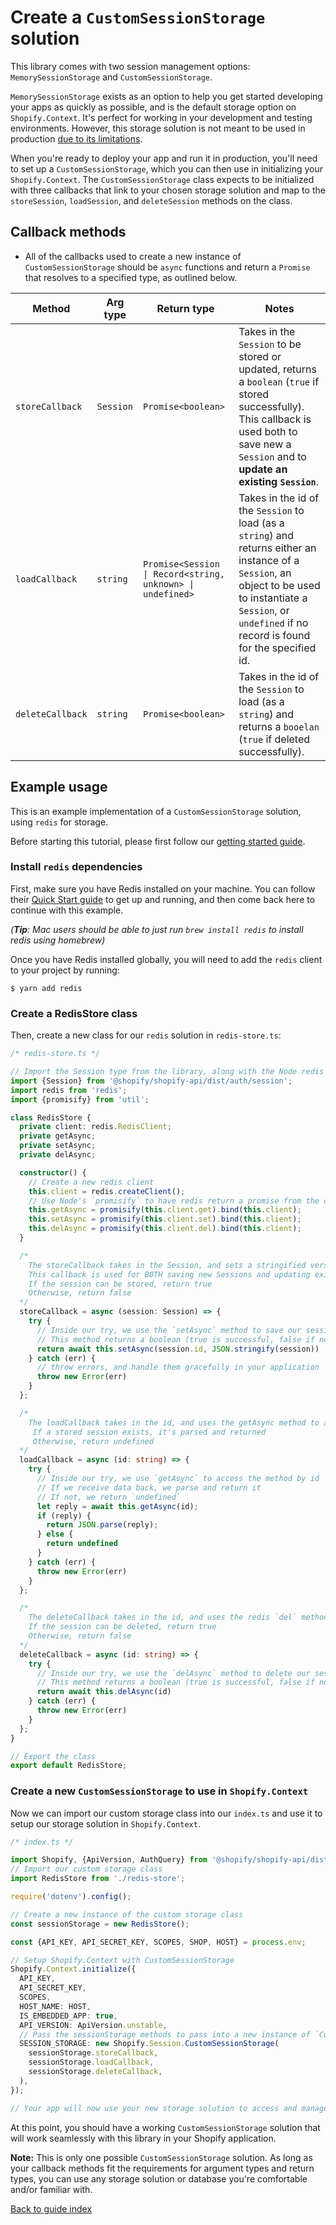 # Create a `CustomSessionStorage` solution

This library comes with two session management options: `MemorySessionStorage` and `CustomSessionStorage`.

`MemorySessionStorage` exists as an option to help you get started developing your apps as quickly as possible, and is the default storage option on `Shopify.Context`. It's perfect for working in your development and testing environments. However, this storage solution is not meant to be used in production [due to its limitations](../issues.md).

When you're ready to deploy your app and run it in production, you'll need to set up a `CustomSessionStorage`, which you can then use in initializing your `Shopify.Context`. The `CustomSessionStorage` class expects to be initialized with three callbacks that link to your chosen storage solution and map to the `storeSession`, `loadSession`, and `deleteSession` methods on the class.

## Callback methods

- All of the callbacks used to create a new instance of `CustomSessionStorage` should be `async` functions and return a `Promise` that resolves to a specified type, as outlined below.

| Method | Arg type | Return type  | Notes  |
| ------- | ------- | ------------ | -------|
| `storeCallback`  | `Session` | `Promise<boolean>` | Takes in the `Session` to be stored or updated, returns a `boolean` (`true` if stored successfully). <br/> This callback is used both to save new a `Session` and to **update an existing `Session`**.                                                                                                                        |
| `loadCallback`   | `string`  | `Promise<Session \| Record<string, unknown> \| undefined> ` | Takes in the id of the `Session` to load (as a `string`) and returns either an instance of a `Session`, an object to be used to instantiate a `Session`, or `undefined` if no record is found for the specified id. |
| `deleteCallback` | `string`  | `Promise<boolean>` | Takes in the id of the `Session` to load (as a `string`) and returns a  `booelan` (`true` if deleted successfully). |

## Example usage

This is an example implementation of a `CustomSessionStorage` solution, using `redis` for storage.

Before starting this tutorial, please first follow our [getting started guide](../getting_started.md).
### Install `redis` dependencies

First, make sure you have Redis installed on your machine. You can follow their [Quick Start guide](https://redis.io/topics/quickstart) to get up and running, and then come back here to continue with this example.

_(**Tip**: Mac users should be able to just run `brew install redis` to install redis using homebrew)_

Once you have Redis installed globally, you will need to add the `redis` client to your project by running:
```shell
$ yarn add redis
```

### Create a RedisStore class

Then, create a new class for our `redis` solution in `redis-store.ts`:
```ts
/* redis-store.ts */

// Import the Session type from the library, along with the Node redis package, and `promisify` from Node
import {Session} from '@shopify/shopify-api/dist/auth/session';
import redis from 'redis';
import {promisify} from 'util';

class RedisStore {
  private client: redis.RedisClient;
  private getAsync;
  private setAsync;
  private delAsync;

  constructor() {
    // Create a new redis client
    this.client = redis.createClient();
    // Use Node's `promisify` to have redis return a promise from the client methods
    this.getAsync = promisify(this.client.get).bind(this.client);
    this.setAsync = promisify(this.client.set).bind(this.client);
    this.delAsync = promisify(this.client.del).bind(this.client);
  }

  /*
    The storeCallback takes in the Session, and sets a stringified version of it on the redis store
    This callback is used for BOTH saving new Sessions and updating existing Sessions.
    If the session can be stored, return true
    Otherwise, return false
  */
  storeCallback = async (session: Session) => {
    try {
      // Inside our try, we use the `setAsync` method to save our session.
      // This method returns a boolean (true is successful, false if not)
      return await this.setAsync(session.id, JSON.stringify(session))
    } catch (err) {
      // throw errors, and handle them gracefully in your application
      throw new Error(err)
    }
  };

  /*
    The loadCallback takes in the id, and uses the getAsync method to access the session data
     If a stored session exists, it's parsed and returned
     Otherwise, return undefined
  */
  loadCallback = async (id: string) => {
    try {
      // Inside our try, we use `getAsync` to access the method by id
      // If we receive data back, we parse and return it
      // If not, we return `undefined`
      let reply = await this.getAsync(id);
      if (reply) {
        return JSON.parse(reply);
      } else {
        return undefined
      }
    } catch (err) {
      throw new Error(err)
    }
  };

  /*
    The deleteCallback takes in the id, and uses the redis `del` method to delete it from the store
    If the session can be deleted, return true
    Otherwise, return false
  */
  deleteCallback = async (id: string) => {
    try {
      // Inside our try, we use the `delAsync` method to delete our session.
      // This method returns a boolean (true is successful, false if not)
      return await this.delAsync(id)
    } catch (err) {
      throw new Error(err)
    }
  };
}

// Export the class
export default RedisStore;
```

### Create a new `CustomSessionStorage` to use in `Shopify.Context`

Now we can import our custom storage class into our `index.ts` and use it to setup our storage solution in `Shopify.Context`.

```ts
/* index.ts */

import Shopify, {ApiVersion, AuthQuery} from '@shopify/shopify-api/dist';
// Import our custom storage class
import RedisStore from './redis-store';

require('dotenv').config();

// Create a new instance of the custom storage class
const sessionStorage = new RedisStore();

const {API_KEY, API_SECRET_KEY, SCOPES, SHOP, HOST} = process.env;

// Setup Shopify.Context with CustomSessionStorage
Shopify.Context.initialize({
  API_KEY,
  API_SECRET_KEY,
  SCOPES,
  HOST_NAME: HOST,
  IS_EMBEDDED_APP: true,
  API_VERSION: ApiVersion.unstable,
  // Pass the sessionStorage methods to pass into a new instance of `CustomSessionStorage`
  SESSION_STORAGE: new Shopify.Session.CustomSessionStorage(
    sessionStorage.storeCallback,
    sessionStorage.loadCallback,
    sessionStorage.deleteCallback,
  ),
});

// Your app will now use your new storage solution to access and manage Sessions

```

At this point, you should have a working `CustomSessionStorage` solution that will work seamlessly with this library in your Shopify application.

**Note:** This is only one possible `CustomSessionStorage` solution. As long as your callback methods fit the requirements for argument types and return types, you can use any storage solution or database you're comfortable and/or familiar with.

[Back to guide index](../README.md)
